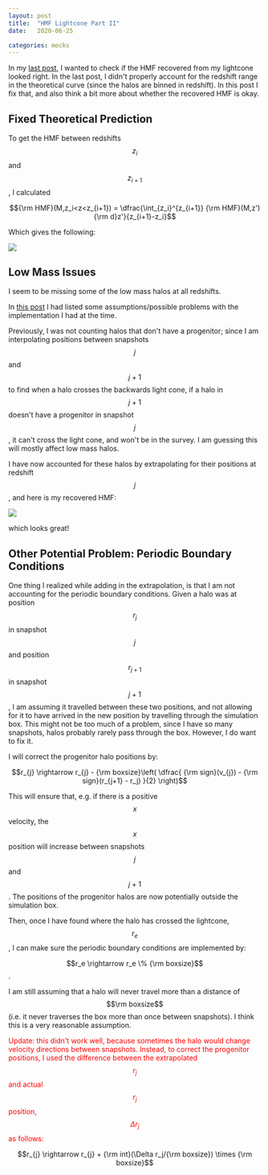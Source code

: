 ```yaml
---
layout: post
title:  "HMF Lightcone Part II"
date:   2020-06-25

categories: mocks
---
```


In my <a href="https://ndrakos.github.io/blog/mocks/HMF_Lightcone/">last post</a>, I wanted to check if the HMF recovered from my lightcone looked right. In the last post, I didn't properly account for the redshift range in the theoretical curve (since the halos are binned in redshift). In this post I fix that, and also think a bit more about whether the recovered HMF is okay.


## Fixed Theoretical Prediction

To get the HMF between redshifts $$z_{i}$$ and $$z_{i+1}$$, I calculated

$${\rm HMF}(M,z_i<z<z_{i+1}) = \dfrac{\int_{z_i}^{z_{i+1}} {\rm HMF}(M,z'){\rm d}z'}{z_{i+1}-z_i}$$

Which gives the following:

<img src="{{ site.baseurl }}/assets/plots/20200625_HMF_lightcone.png">



## Low Mass Issues

I seem to be missing some of the low mass halos at all redshifts.

In <a href="https://ndrakos.github.io/blog/mocks/Light_Cone_Tests/">this post</a> I had listed some assumptions/possible problems with the implementation I had at the time.

Previously, I was not counting halos that don't have a progenitor; since I am interpolating positions between snapshots $$j$$ and $$j+1$$ to find when a halo crosses the backwards light cone, if a halo in $$j+1$$ doesn't have a progenitor in snapshot $$j$$, it can't cross the light cone, and won't be in the survey. I am guessing this will mostly affect low mass halos.

I have now accounted for these halos by extrapolating for their positions at redshift $$j$$, and here is my recovered HMF:

<img src="{{ site.baseurl }}/assets/plots/20200625_HMF_lightcone_2.png">

which looks great!

## Other Potential Problem: Periodic Boundary Conditions


One thing I realized while adding in the extrapolation, is that I am not accounting for the periodic boundary conditions. Given a halo was at position $$r_j$$ in snapshot $$j$$ and position $$r_{j+1}$$ in snapshot $$j+1$$, I am assuming it travelled between these two positions, and not allowing for it to have arrived in the new position by travelling through the simulation box. This might not be too much of a problem, since I have so many snapshots, halos probably rarely pass through the box. However, I do want to fix it.

I will correct the progenitor halo positions by:

$$r_{j} \rightarrow r_{j} - {\rm boxsize}\left( \dfrac{ {\rm sign}(v_{j}) - {\rm sign}(r_{j+1} - r_j) }{2} \right)$$

This will ensure that, e.g. if there is a positive $$x$$ velocity, the $$x$$ position will increase between snapshots $$j$$ and $$j+1$$. The positions of the progenitor halos are now potentially outside the simulation box.

Then, once I have found where the halo has crossed the lightcone, $$r_e$$, I can make sure the periodic boundary conditions are implemented by:

$$r_e \rightarrow r_e \% {\rm boxsize}$$.

I am still assuming that a halo will never travel more than a distance of $$\rm boxsize$$ (i.e. it never traverses the box more than once between snapshots). I think this is a very reasonable assumption.


<span style="color:red"> Update: this didn't work well, because sometimes the halo would change velocity directions between snapshots. Instead, to correct the progenitor positions, I used the difference between the extrapolated $$r_j$$ and actual $$r_j$$ position, $$\Delta r_j$$ as follows:

$$r_{j} \rightarrow r_{j}  + {\rm int}(\Delta r_j/{\rm boxsize}) \times {\rm boxsize}$$
</span>
